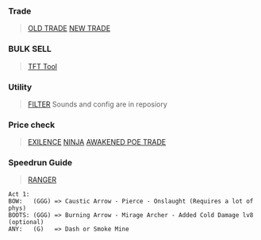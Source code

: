 ### Trade
> [OLD TRADE](https://poe.trade)
> [NEW TRADE](https://pathofexile.com/trade)

### BULK SELL
> [TFT Tool](https://the-forbidden-trove.github.io/bulk-selling-tool/)

### Utility
> [FILTER](https://www.filterblade.xyz/?profile=TheyDontLoveMesaveState=P8OGUDREVTEVZW&platform=pc)
> Sounds and config are in reposiory


### Price check
> [EXILENCE](https://github.com/viktorgullmark/exilence-next#download)
> [NINJA](https://poe.ninja)
> [AWAKENED POE TRADE](https://snosme.github.io/awakened-poe-trade/download)


### Speedrun Guide
> [RANGER](https://imgur.com/a/Flc7I3d)
> 
```
Act 1:
BOW:   (GGG) => Caustic Arrow - Pierce - Onslaught (Requires a lot of phys)
BOOTS: (GGG) => Burning Arrow - Mirage Archer - Added Cold Damage lv8 (optional)
ANY:   (G)   => Dash or Smoke Mine
```